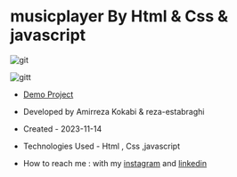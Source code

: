 # musicplayer By Html & Css & javascript
![git](https://github.com/amir-ko/music-player/assets/119657835/f51a96aa-630d-4980-9a73-4ce52783aa26)

![gitt](https://github.com/amir-ko/music-player/assets/119657835/ac8f134a-d13e-41fd-b8c1-f92f6dd34f31)


- [Demo Project](https://amir-ko.github.io/music-player/)

- Developed by Amirreza Kokabi & reza-estabraghi

- Created - 2023-11-14
- Technologies Used - Html , Css ,javascript

- How to reach me : with my [instagram](https://instagram.com/amirrezakokabiweb?igshid=NGExMmI2YTkyZg==
) and [linkedin](https://www.linkedin.com/in/amirreza-kokabi-ba7716143/)
